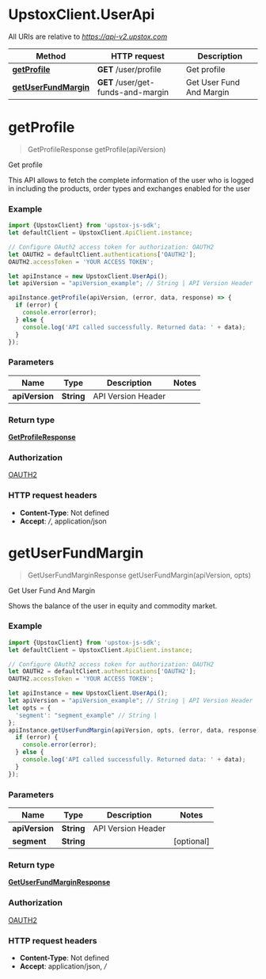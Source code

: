 # UpstoxClient.UserApi

All URIs are relative to *https://api-v2.upstox.com*

Method | HTTP request | Description
------------- | ------------- | -------------
[**getProfile**](UserApi.md#getProfile) | **GET** /user/profile | Get profile
[**getUserFundMargin**](UserApi.md#getUserFundMargin) | **GET** /user/get-funds-and-margin | Get User Fund And Margin

<a name="getProfile"></a>
# **getProfile**
> GetProfileResponse getProfile(apiVersion)

Get profile

This API allows to fetch the complete information of the user who is logged in including the products, order types and exchanges enabled for the user

### Example
```javascript
import {UpstoxClient} from 'upstox-js-sdk';
let defaultClient = UpstoxClient.ApiClient.instance;

// Configure OAuth2 access token for authorization: OAUTH2
let OAUTH2 = defaultClient.authentications['OAUTH2'];
OAUTH2.accessToken = 'YOUR ACCESS TOKEN';

let apiInstance = new UpstoxClient.UserApi();
let apiVersion = "apiVersion_example"; // String | API Version Header

apiInstance.getProfile(apiVersion, (error, data, response) => {
  if (error) {
    console.error(error);
  } else {
    console.log('API called successfully. Returned data: ' + data);
  }
});
```

### Parameters

Name | Type | Description  | Notes
------------- | ------------- | ------------- | -------------
 **apiVersion** | **String**| API Version Header | 

### Return type

[**GetProfileResponse**](GetProfileResponse.md)

### Authorization

[OAUTH2](../README.md#OAUTH2)

### HTTP request headers

 - **Content-Type**: Not defined
 - **Accept**: */*, application/json

<a name="getUserFundMargin"></a>
# **getUserFundMargin**
> GetUserFundMarginResponse getUserFundMargin(apiVersion, opts)

Get User Fund And Margin

Shows the balance of the user in equity and commodity market.

### Example
```javascript
import {UpstoxClient} from 'upstox-js-sdk';
let defaultClient = UpstoxClient.ApiClient.instance;

// Configure OAuth2 access token for authorization: OAUTH2
let OAUTH2 = defaultClient.authentications['OAUTH2'];
OAUTH2.accessToken = 'YOUR ACCESS TOKEN';

let apiInstance = new UpstoxClient.UserApi();
let apiVersion = "apiVersion_example"; // String | API Version Header
let opts = { 
  'segment': "segment_example" // String | 
};
apiInstance.getUserFundMargin(apiVersion, opts, (error, data, response) => {
  if (error) {
    console.error(error);
  } else {
    console.log('API called successfully. Returned data: ' + data);
  }
});
```

### Parameters

Name | Type | Description  | Notes
------------- | ------------- | ------------- | -------------
 **apiVersion** | **String**| API Version Header | 
 **segment** | **String**|  | [optional] 

### Return type

[**GetUserFundMarginResponse**](GetUserFundMarginResponse.md)

### Authorization

[OAUTH2](../README.md#OAUTH2)

### HTTP request headers

 - **Content-Type**: Not defined
 - **Accept**: application/json, */*

